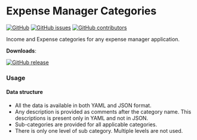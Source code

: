 # Expense Manager Categories
[![GitHub](https://img.shields.io/github/license/kolappannathan/expense-manager-categories.svg?style=flat-square)](#)
[![GitHub issues](https://img.shields.io/github/issues/kolappannathan/expense-manager-categories.svg?style=flat-square)](#)
[![GitHub contributors](https://img.shields.io/github/contributors/kolappannathan/expense-manager-categories.svg?color=orange&style=flat-square)](#)

Income and Expense categories for any expense manager application.

**Downloads**:

[![GitHub release](https://img.shields.io/github/release/kolappannathan/expense-manager-categories.svg?logo=github&style=flat-square)](https://github.com/kolappannathan/expense-manager-categories/releases)

### Usage
#### Data structure
 - All the data is available in both YAML and JSON format.
 - Any description is provided as comments after the category name. This descriptions is present only in YAML and not in JSON.
 - Sub-categories are provided for all applicable categories.
 - There is only one level of sub category. Multiple levels are not used.
